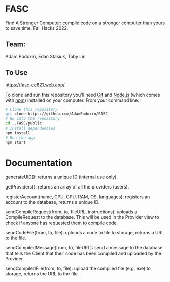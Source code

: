 # FASC

Find A Stronger Computer: compile code on a stronger computer than yours to save time. Fall Hacks 2022.

## Team:

Adam Podoxin, Edan Stasiuk, Toby Lin

## To Use

https://fasc-ec621.web.app/

To clone and run this repository you'll need [Git](https://git-scm.com) and [Node.js](https://nodejs.org/en/download/) (which comes with [npm](http://npmjs.com)) installed on your computer. From your command line:

```bash
# Clone this repository
git clone https://github.com/AdamPodoxin/FASC
# Go into the repository
cd ..FASC/public
# Install dependencies
npm install
# Run the app
npm start
```

# Documentation

generateUID(): returns a unique ID (internal use only).

getProviders(): returns an array of all the providers (users).

registerAccount(name, CPU, GPU, RAM, OS, languages): registers an account to the database, returns a unique ID.

sendCompileRequest(from, to, fileURL, instructions): uploads a CompileRequest to the database. This will be used in the Provider view to check if anyone has requested them to compile code.

sendCodeFile(from, to, file): uploads a code to file to storage, returns a URL to the file.

sendCompiledMessage(from, to, fileURL): send a message to the database that tells the Client that their code has been compiled and uploaded by the Provider.

sendCompiledFile(from, to, file): upload the compiled file (e.g. exe) to storage, returns the URL to the file.
